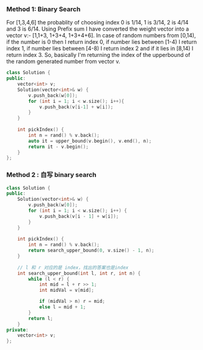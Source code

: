 ### Method 1: Binary Search
For [1,3,4,6] the probablity of choosing index 0 is 1/14, 1 is 3/14, 2 is 4/14 and 3 is 6/14.
Using Prefix sum I have converted the weight vector into a vector v:- [1,1+3, 1+3+4, 1+3+4+6].
In case of random numbers from [0,14), if the number is 0 then I return index 0, if number lies between [1-4) I return index 1, if number lies between [4-8) I return index 2 and if it lies in [8,14) I return index 3.
So, basically I'm returning the index of the upperbound of the random generated number from vector v.

```cpp
class Solution {
public:
    vector<int> v;
    Solution(vector<int>& w) {
        v.push_back(w[0]);
        for (int i = 1; i < w.size(); i++){
            v.push_back(v[i-1] + w[i]);
        }
    }
    
    int pickIndex() {
        int n = rand() % v.back();
        auto it = upper_bound(v.begin(), v.end(), n);
        return it - v.begin();
    }
};
```

### Method 2 : 自写 binary search
```cpp
class Solution {
public:
    Solution(vector<int>& w) {
        v.push_back(w[0]);
        for (int i = 1; i < w.size(); i++) {
            v.push_back(v[i - 1] + w[i]);
        }
    }
    
    int pickIndex() {
        int n = rand() % v.back();
        return search_upper_bound(0, v.size() - 1, n);
    }
    
    // l 和 r 对应的是 index，找出的答案也是index
    int search_upper_bound(int l, int r, int n) {        
        while (l < r) {
            int mid = l + r >> 1;
            int midVal = v[mid];

            if (midVal > n) r = mid; 
            else l = mid + 1;
        }
        return l;
    }
private:
    vector<int> v;
};
```